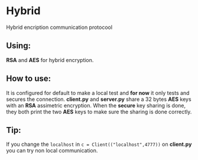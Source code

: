 # Hybrid

Hybrid encription communication protocool

## Using:
**RSA** and **AES** for hybrid encryption.

## How to use:
It is configured for default to make a local test and **for now** it only tests and secures the connection.
**client.py** and **server.py** share a 32 bytes **AES** keys with an **RSA** assimetric encryption.
When the **secure** key sharing is done, they both print the two **AES** keys to make sure the sharing is done correctly.


## Tip:
If you change the ```localhost``` in ```c = Client(("localhost",4777))``` on **client.py** you can try non local communication.
